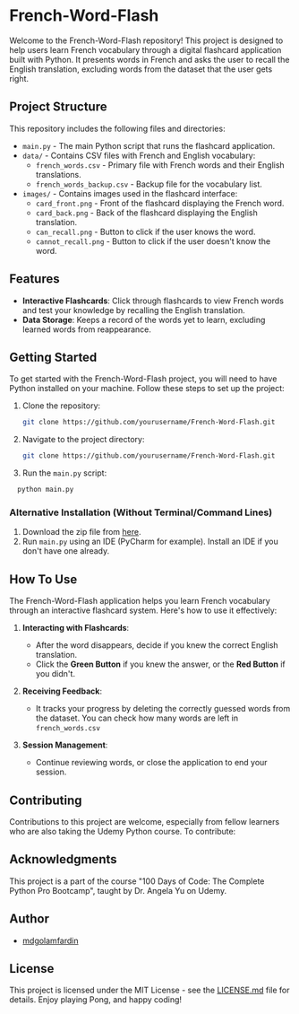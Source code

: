 # French-Word-Flash

Welcome to the French-Word-Flash repository! This project is designed to help users learn French vocabulary through a digital flashcard application built with Python. It presents words in French and asks the user to recall the English translation, excluding words from the dataset that the user gets right. 

## Project Structure

This repository includes the following files and directories:

- `main.py` - The main Python script that runs the flashcard application.
- `data/` - Contains CSV files with French and English vocabulary:
  - `french_words.csv` - Primary file with French words and their English translations.
  - `french_words_backup.csv` - Backup file for the vocabulary list.
- `images/` - Contains images used in the flashcard interface:
  - `card_front.png` - Front of the flashcard displaying the French word.
  - `card_back.png` - Back of the flashcard displaying the English translation.
  - `can_recall.png` - Button to click if the user knows the word.
  - `cannot_recall.png` - Button to click if the user doesn't know the word.

## Features

- **Interactive Flashcards**: Click through flashcards to view French words and test your knowledge by recalling the English translation.
- **Data Storage**: Keeps a record of the words yet to learn, excluding learned words from reappearance.

## Getting Started
To get started with the French-Word-Flash project, you will need to have Python installed on your machine. Follow these steps to set up the project:

1. Clone the repository:
   ```bash
   git clone https://github.com/yourusername/French-Word-Flash.git
   ```
2. Navigate to the project directory:
   ```bash
   git clone https://github.com/yourusername/French-Word-Flash.git
   ```
3. Run the `main.py` script:
  ```bash
    python main.py
  ```

### Alternative Installation (Without Terminal/Command Lines)
1. Download the zip file from [here](https://github.com/mdgolamfardin/French-Word-Flash).
2. Run `main.py` using an IDE (PyCharm for example). Install an IDE if you don't have one already.

## How To Use
The French-Word-Flash application helps you learn French vocabulary through an interactive flashcard system. Here's how to use it effectively:

1. **Interacting with Flashcards**:
   - After the word disappears, decide if you knew the correct English translation.
   - Click the **Green Button** if you knew the answer, or the **Red Button** if you didn't.

2. **Receiving Feedback**:
   - It tracks your progress by deleting the correctly guessed words from the dataset. You can check how many words are left in `french_words.csv`

3. **Session Management**:
   - Continue reviewing words, or close the application to end your session.

## Contributing
Contributions to this project are welcome, especially from fellow learners who are also taking the Udemy Python course. To contribute:

## Acknowledgments
This project is a part of the course "100 Days of Code: The Complete Python Pro Bootcamp", taught by Dr. Angela Yu on Udemy.

## Author
- [mdgolamfardin](https://github.com/mdgolamfardin)
## License

This project is licensed under the MIT License - see the [LICENSE.md](LICENSE.md) file for details.
Enjoy playing Pong, and happy coding!